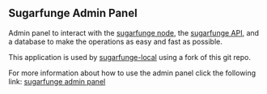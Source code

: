 ## Sugarfunge Admin Panel

Admin panel to interact with the [sugarfunge node](https://github.com/SugarFunge/sugarfunge-node), the [sugarfunge API](https://github.com/SugarFunge/sugarfunge-api), and a database to make the operations as easy and fast as possible. 

This application is used by [sugarfunge-local](https://github.com/SugarFunge/sugarfunge-local) using a fork of this git repo.

For more information about how to use the admin panel click the following link: [sugarfunge admin panel](https://sugarfunge.gitbook.io/sugarfunge-protocol/getting-started/admin-panel)
